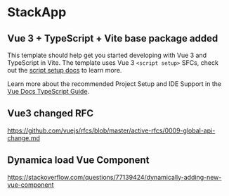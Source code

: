 # StackApp 

## Vue 3 + TypeScript + Vite base package added

This template should help get you started developing with Vue 3 and TypeScript in Vite. The template uses Vue 3 `<script setup>` SFCs, check out the [script setup docs](https://v3.vuejs.org/api/sfc-script-setup.html#sfc-script-setup) to learn more.

Learn more about the recommended Project Setup and IDE Support in the [Vue Docs TypeScript Guide](https://vuejs.org/guide/typescript/overview.html#project-setup).


## Vue3 changed RFC

https://github.com/vuejs/rfcs/blob/master/active-rfcs/0009-global-api-change.md

## Dynamica load Vue Component

https://stackoverflow.com/questions/77139424/dynamically-adding-new-vue-component